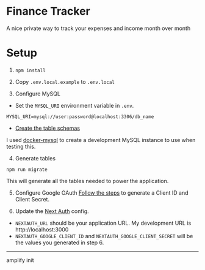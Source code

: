 # Finance Tracker
A nice private way to track your expenses and income month over month


# Setup
1) `npm install`

2) Copy `.env.local.example` to `.env.local`

3) Configure MySQL
- Set the `MYSQL_URI` environment variable in `.env`.
```
MYSQL_URI=mysql://user:password@localhost:3306/db_name
```
- [Create the table schemas](https://next-auth.js.org/schemas/mysql)

I used [docker-mysql](https://github.com/levijackson/docker-mysql) to create a development MySQL instance to use when testing this.

4) Generate tables
```
npm run migrate
```
This will generate all the tables needed to power the application.

5) Configure Google OAuth
[Follow the steps](https://support.google.com/cloud/answer/6158849?hl=en) to generate a Client ID and Client Secret.

6) Update the [Next Auth](https://next-auth.js.org) config.
- `NEXTAUTH_URL` should be your application URL. My development URL is http://localhost:3000
- `NEXTAUTH_GOOGLE_CLIENT_ID` and `NEXTAUTH_GOOGLE_CLIENT_SECRET` will be the values you generated in step 6.




----

amplify init